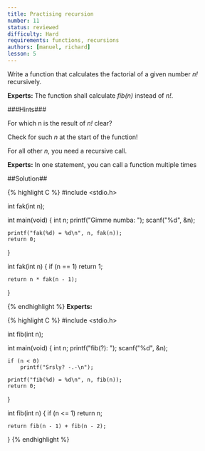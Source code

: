 ```yaml
---
title: Practising recursion
number: 11
status: reviewed
difficulty: Hard
requirements: functions, recursions
authors: [manuel, richard]
lesson: 5
---
```

Write a function that calculates the factorial of a given number *n!* recursively.

**Experts:** The function shall calculate *fib(n)* instead of *n!*.

###Hints###

For which n is the result of *n!* clear?

Check for such *n* at the start of the function!

For all other *n*, you need a recursive call.

**Experts:** In one statement, you can call a function multiple times

##Solution##

{% highlight C %}
#include <stdio.h>

int fak(int n);

int main(void) {
    int n;
    printf("Gimme numba: ");
    scanf("%d", &n);

    printf("fak(%d) = %d\n", n, fak(n));
    return 0;
}

int fak(int n) {
    if (n == 1)
        return 1;

    return n * fak(n - 1);
}

{% endhighlight %}
**Experts:**


{% highlight C %}
#include <stdio.h>

int fib(int n);

int main(void) {
    int n;
    printf("fib(?): ");
    scanf("%d", &n);

    if (n < 0)
        printf("Srsly? -.-\n");

    printf("fib(%d) = %d\n", n, fib(n));
    return 0;
}

int fib(int n) {
    if (n <= 1)
        return n;

    return fib(n - 1) + fib(n - 2);
}
{% endhighlight %}
